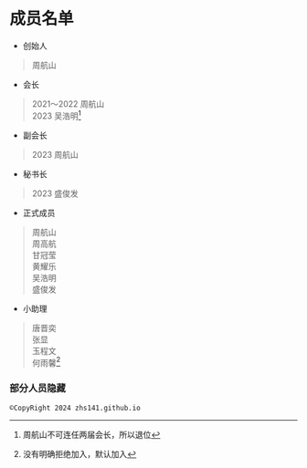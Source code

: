 # 成员名单
- 创始人  
 >周航山  
- 会长  
 >2021～2022 周航山  
 >2023 吴浩明[^1]  
- 副会长  
 >2023 周航山  
- 秘书长  
 >2023 盛俊发  
- 正式成员  
 >周航山  
 >周高航  
 >甘冠莹  
 >黄耀乐  
 >吴浩明  
 >盛俊发  
- 小助理  
 >唐晋奕  
 >张显  
 >玉程文  
 >何雨馨[^2]  
   
### 部分人员隐藏  
[^1]: 周航山不可连任两届会长，所以退位
[^2]: 没有明确拒绝加入，默认加入
```
©CopyRight 2024 zhs141.github.io
```